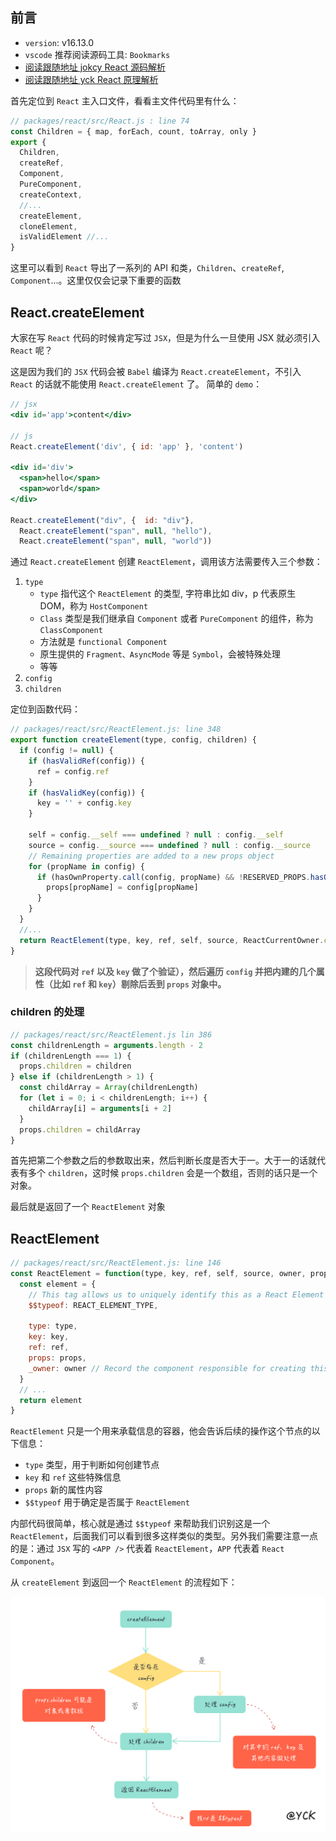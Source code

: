 ## 前言

- `version`: v16.13.0
- `vscode` 推荐阅读源码工具: `Bookmarks`
- [阅读跟随地址 jokcy React 源码解析](https://react.jokcy.me/)
- [阅读跟随地址 yck React 原理解析](https://yuchengkai.cn/react/)

首先定位到 `React` 主入口文件，看看主文件代码里有什么：

```js
// packages/react/src/React.js : line 74
const Children = { map, forEach, count, toArray, only }
export {
  Children,
  createRef,
  Component,
  PureComponent,
  createContext,
  //...
  createElement,
  cloneElement,
  isValidElement //...
}
```

这里可以看到 `React` 导出了一系列的 API 和类，`Children`、`createRef`, `Component`...。这里仅仅会记录下重要的函数

## React.createElement

大家在写 `React` 代码的时候肯定写过 `JSX`，但是为什么一旦使用 JSX 就必须引入 `React` 呢？

这是因为我们的 `JSX` 代码会被 `Babel` 编译为 `React.createElement`，不引入 `React` 的话就不能使用 `React.createElement` 了。 简单的 `demo`：

```jsx
// jsx
<div id='app'>content</div>

// js
React.createElement('div', { id: 'app' }, 'content')

<div id='div'>
  <span>hello</span>
  <span>world</span>
</div>

React.createElement("div", {  id: "div"},
  React.createElement("span", null, "hello"),
  React.createElement("span", null, "world"))
```

通过 `React.createElement` 创建 `ReactElement`，调用该方法需要传入三个参数：

1. `type`
   - `type` 指代这个 `ReactElement` 的类型, 字符串比如 div，p 代表原生 DOM，称为 `HostComponent`
   - `Class` 类型是我们继承自 `Component` 或者 `PureComponent` 的组件，称为 `ClassComponent`
   - 方法就是 `functional Component`
   - 原生提供的 `Fragment、AsyncMode` 等是 `Symbol`，会被特殊处理
   - 等等
2. `config`
3. `children`

定位到函数代码：

```jsx
// packages/react/src/ReactElement.js: line 348
export function createElement(type, config, children) {
  if (config != null) {
    if (hasValidRef(config)) {
      ref = config.ref
    }
    if (hasValidKey(config)) {
      key = '' + config.key
    }

    self = config.__self === undefined ? null : config.__self
    source = config.__source === undefined ? null : config.__source
    // Remaining properties are added to a new props object
    for (propName in config) {
      if (hasOwnProperty.call(config, propName) && !RESERVED_PROPS.hasOwnProperty(propName)) {
        props[propName] = config[propName]
      }
    }
  }
  //...
  return ReactElement(type, key, ref, self, source, ReactCurrentOwner.current, props)
}
```

> **这段代码对 `ref` 以及 `key` 做了个验证），然后遍历 `config` 并把内建的几个属性（比如 `ref` 和 `key`）剔除后丢到 `props` 对象中。**

### children 的处理

```jsx
// packages/react/src/ReactElement.js lin 386
const childrenLength = arguments.length - 2
if (childrenLength === 1) {
  props.children = children
} else if (childrenLength > 1) {
  const childArray = Array(childrenLength)
  for (let i = 0; i < childrenLength; i++) {
    childArray[i] = arguments[i + 2]
  }
  props.children = childArray
}
```

首先把第二个参数之后的参数取出来，然后判断长度是否大于一。大于一的话就代表有多个 `children`，这时候 `props.children` 会是一个数组，否则的话只是一个对象。

最后就是返回了一个 `ReactElement` 对象

## ReactElement

```jsx
// packages/react/src/ReactElement.js: line 146
const ReactElement = function(type, key, ref, self, source, owner, props) {
  const element = {
    // This tag allows us to uniquely identify this as a React Element
    $$typeof: REACT_ELEMENT_TYPE,

    type: type,
    key: key,
    ref: ref,
    props: props,
    _owner: owner // Record the component responsible for creating this element.
  }
  // ...
  return element
}
```

`ReactElement` 只是一个用来承载信息的容器，他会告诉后续的操作这个节点的以下信息：

- `type` 类型，用于判断如何创建节点
- `key` 和 `ref` 这些特殊信息
- `props` 新的属性内容
- `$$typeof` 用于确定是否属于 `ReactElement`

内部代码很简单，核心就是通过 `$$typeof` 来帮助我们识别这是一个 `ReactElement`，后面我们可以看到很多这样类似的类型。另外我们需要注意一点的是：通过 `JSX` 写的 `<APP />` 代表着 `ReactElement`，`APP` 代表着 `React Component`。

从 `createElement` 到返回一个 `ReactElement` 的流程如下：

![](../../assets/react/createElement.png)
